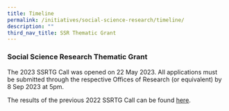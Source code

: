 ```yaml
---
title: Timeline
permalink: /initiatives/social-science-research/timeline/
description: ""
third_nav_title: SSR Thematic Grant
---
```

### **Social Science Research Thematic Grant**

The 2023 SSRTG Call was opened on 22 May 2023. All applications must be submitted through the respective Offices of Research (or equivalent) by 8 Sep 2023 at 5pm. 

The results of the previous 2022 SSRTG Call can be found [here](https://www.ssrc.edu.sg/grant-recipients/2022/ssrtg2022/).